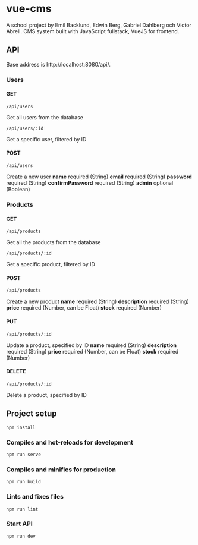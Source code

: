# vue-cms

A school project by Emil Backlund, Edwin Berg, Gabriel Dahlberg och Victor Abrell.
CMS system built with JavaScript fullstack, VueJS for frontend.

## API

Base address is http://localhost:8080/api/.

### Users

#### GET

```
/api/users
```

Get all users from the database

```
/api/users/:id
```

Get a specific user, filtered by ID

#### POST

```
/api/users
```

Create a new user
**name** required (String)
**email** required (String)
**password** required (String)
**confirmPassword** required (String)
**admin** optional (Boolean)

### Products

#### GET

```
/api/products
```

Get all the products from the database

```
/api/products/:id
```

Get a specific product, filtered by ID

#### POST

```
/api/products
```

Create a new product
**name** required (String)
**description** required (String)
**price** required (Number, can be Float)
**stock** required (Number)

#### PUT

```
/api/products/:id
```

Update a product, specified by ID
**name** required (String)
**description** required (String)
**price** required (Number, can be Float)
**stock** required (Number)

#### DELETE

```
/api/products/:id
```

Delete a product, specified by ID

## Project setup

```
npm install
```

### Compiles and hot-reloads for development

```
npm run serve
```

### Compiles and minifies for production

```
npm run build
```

### Lints and fixes files

```
npm run lint
```

### Start API

```
npm run dev
```

